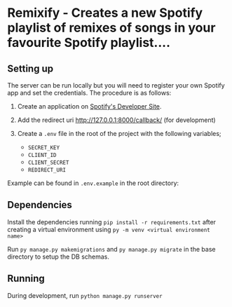 # Remixify -  Creates a new Spotify playlist of remixes of songs in your favourite Spotify playlist....


## Setting up

The server can be run locally but you will need to register your own Spotify app and set the credentials. The procedure is as follows:

1. Create an application on [Spotify's Developer Site](https://developer.spotify.com/my-applications/).

2. Add the redirect uri http://127.0.0.1:8000/callback/ (for development)


3. Create a `.env` file in the root of the project with the following variables;

    - `SECRET_KEY`
    - `CLIENT_ID`
    - `CLIENT_SECRET`
    - `REDIRECT_URI`

Example can be found in `.env.example` in the root directory:


## Dependencies

Install the dependencies running `pip install -r requirements.txt` after creating a virtual environment using
`py -m venv <virtual environment name>`

Run `py manage.py makemigrations` and `py manage.py migrate` in the base directory to setup the DB schemas.

## Running

During development, run `python manage.py runserver`
